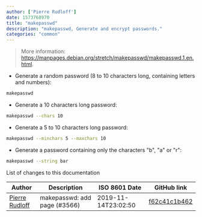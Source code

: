 ```yaml
---
author: ['Pierre Rudloff']
date: 1573768970
title: "makepasswd"
description: "makepasswd, Generate and encrypt passwords."
categories: "common"
---
```

> More information: <https://manpages.debian.org/stretch/makepasswd/makepasswd.1.en.html>.

- Generate a random password (8 to 10 characters long, containing letters and numbers):

```bash
makepasswd
```

- Generate a 10 characters long password:

```bash
makepasswd --chars 10
```

- Generate a 5 to 10 characters long password:

```bash
makepasswd --minchars 5 --maxchars 10
```

- Generate a password containing only the characters "b", "a" or "r":

```bash
makepasswd --string bar
```
List of changes to this documentation


Author | Description | ISO 8601 Date | GitHub link
------|-----|-----|-----
[Pierre Rudloff](mailto:contact@rudloff.pro) | makepasswd: add page (#3566) | 2019-11-14T23:02:50 | [f62c41c1b462](https://github.com/tldr-pages/tldr/commit/f62c41c1b462c4115559162250588c610a8203f8)

